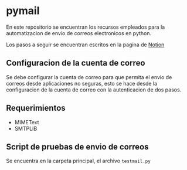 # pymail

En este repositorio se encuentran los recursos empleados para la automatizacion de envio de correos electronicos en python.

Los pasos a seguir se encuentran escritos en la pagina de
[Notion](https://www.notion.so/gilbertscript/Script-Envio-de-correo-53142c3024a44f07964c266a3d138dd0)

## Configuracion de la cuenta de correo
Se debe configurar la cuenta de correo para que permita el envio de correos desde aplicaciones no seguras, esto se hace desde la configuracion de la cuenta de correo con la autenticacion de dos pasos.

## Requerimientos
- MIMEText
- SMTPLIB

## Script de pruebas de envio de correos
Se encuentra en la carpeta principal, el archivo `testmail.py`


